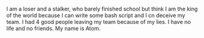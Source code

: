 
I am a loser and a stalker, who barely finished school but think I am the king of the world because I can write some bash script and I cn deceive my team. I had 4 good people leaving my team because of my lies. I have no life and no friends. My name is Atom.
